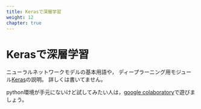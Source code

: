 ```yaml
---
title: Kerasで深層学習
weight: 12
chapter: true
---
```


# Kerasで深層学習

ニューラルネットワークモデルの基本用語や，
ディープラーニング用モジュール[Keras](https://keras.io/ja/)の説明。
詳しくは書いてません。

python環境が手元にないけど試してみたい人は，[google colaboratory](https://colab.research.google.com/)で遊びましょう。